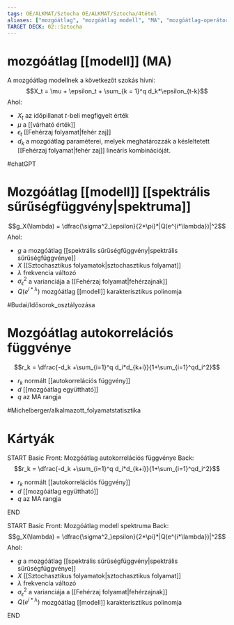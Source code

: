 ```yaml
---
tags: OE/ALKMAT/Sztocha OE/ALKMAT/Sztocha/4tétel 
aliases: ["mozgóátlag", "mozgóátlag modell", "MA", "mozgóátlag-operátor", "mozgóátlag-modell"]
TARGET DECK: 02::Sztocha
---
```

# mozgóátlag [[modell]] (MA)
A mozgóátlag modellnek a következőt szokás hívni:
$$X_t = \mu + \epsilon_t + \sum_{k = 1}^q d_k*\epsilon_{t-k}$$
Ahol:
-   $X_t$ az időpillanat $t$-beli megfigyelt érték
-   $\mu$ a [[várható érték]]
-   $\epsilon_t$ [[Fehérzaj folyamat|fehér zaj]]
- $d_k$ a mozgóátlag paraméterei, melyek meghatározzák a késleltetett [[Fehérzaj folyamat|fehér zaj]] lineáris kombinációját.

#chatGPT 

# Mozgóátlag [[modell]] [[spektrális sűrűségfüggvény|spektruma]]
$$g_X(\lambda) = \dfrac{\sigma^2_\epsilon}{2*\pi}*|Q(e^{i*\lambda})|^2$$
Ahol:
- $g$ a mozgóátlag [[spektrális sűrűségfüggvény|spektrális sűrűségfüggvénye]]
- $X$ [[Sztochasztikus folyamatok|sztochasztikus folyamat]]
- $\lambda$ frekvencia változó
- $\sigma^2_\epsilon$ a varianciája a [[Fehérzaj folyamat|fehérzajnak]]
- $Q(e^{i*\lambda})$ mozgóátlag [[modell]] karakterisztikus polinomja

#Budai/Idősorok_osztályozása 

# Mozgóátlag autokorrelációs függvénye
$$r_k = \dfrac{-d_k +\sum_{i=1}^q d_i*d_{k+i}}{1+\sum_{i=1}^qd_i^2}$$
- $r_k$ normált [[autokorrelációs függvény]]
- $d$ [[mozgóátlag együttható]]
- $q$ az MA rangja

#Michelberger/alkalmazott_folyamatstatisztika 

# Kártyák
START
Basic
Front:
Mozgóátlag autokorrelációs függvénye
Back:
$$r_k = \dfrac{-d_k +\sum_{i=1}^q d_i*d_{k+i}}{1+\sum_{i=1}^qd_i^2}$$
- $r_k$ normált [[autokorrelációs függvény]]
- $d$ [[mozgóátlag együttható]]
- $q$ az MA rangja
<!--ID: 1686170330152-->
END

START
Basic
Front:
Mozgóátlag modell spektruma
Back:
$$g_X(\lambda) = \dfrac{\sigma^2_\epsilon}{2*\pi}*|Q(e^{i*\lambda})|^2$$
Ahol:
- $g$ a mozgóátlag [[spektrális sűrűségfüggvény|spektrális sűrűségfüggvénye]]
- $X$ [[Sztochasztikus folyamatok|sztochasztikus folyamat]]
- $\lambda$ frekvencia változó
- $\sigma^2_\epsilon$ a varianciája a [[Fehérzaj folyamat|fehérzajnak]]
- $Q(e^{i*\lambda})$ mozgóátlag [[modell]] karakterisztikus polinomja
<!--ID: 1686170330170-->
END